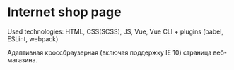 # Internet shop page

Used technologies: HTML, CSS(SCSS), JS, Vue, Vue CLI + plugins (babel, ESLint, webpack)

Адаптивная кроссбраузерная (включая поддержку IE 10) страница веб-магазина.
